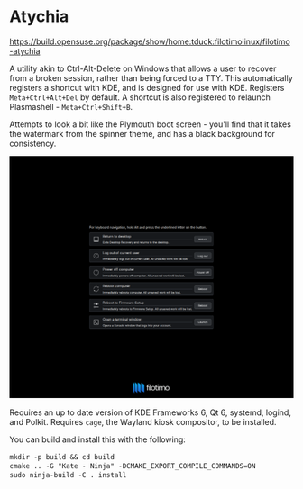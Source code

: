 # Atychia

https://build.opensuse.org/package/show/home:tduck:filotimolinux/filotimo-atychia

A utility akin to Ctrl-Alt-Delete on Windows that allows a user to recover from a broken session, rather than being forced to a TTY.
This automatically registers a shortcut with KDE, and is designed for use with KDE. Registers `Meta+Ctrl+Alt+Del` by default.
A shortcut is also registered to relaunch Plasmashell - `Meta+Ctrl+Shift+B`.

Attempts to look a bit like the Plymouth boot screen - you'll find that it takes the watermark from the spinner theme, and has a black background for consistency.

![Screenshot of the application](screenshot.png)

Requires an up to date version of KDE Frameworks 6, Qt 6, systemd, logind, and Polkit.
Requires `cage`, the Wayland kiosk compositor, to be installed.

You can build and install this with the following:
```
mkdir -p build && cd build
cmake .. -G "Kate - Ninja" -DCMAKE_EXPORT_COMPILE_COMMANDS=ON
sudo ninja-build -C . install
```

